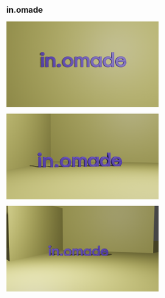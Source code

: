 ## in.omade


<img src="https://github.com/inots/3DModeling/blob/main/in.omade/in.omade1.1.png" width=400><br>

<img src="https://github.com/inots/3DModeling/blob/main/in.omade/in.omade1.2.png" width=400><br>

<img src="https://github.com/inots/3DModeling/blob/main/in.omade/in.omade1.3.png" width=400><br>
